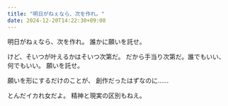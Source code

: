 ```yaml
---
title: "明日がねぇなら、次を作れ。"
date: 2024-12-20T14:22:30+09:00
---
```

明日がねぇなら、次を作れ。
誰かに願いを託せ。

けど、そいつが叶えるかはそいつ次第だ。
だから手当り次第だ。誰でもいい、何でもいい。
願いを託せ。

願いを形にするだけのことが、
創作だったはずなのに……

とんだイカれ女だよ。
精神と現実の区別もねえ。
